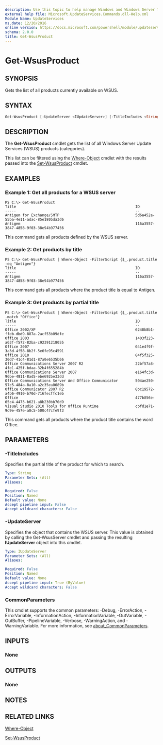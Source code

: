 ```yaml
---
description: Use this topic to help manage Windows and Windows Server technologies with Windows PowerShell.
external help file: Microsoft.UpdateServices.Commands.dll-Help.xml
Module Name: UpdateServices
ms.date: 12/20/2016
online version: https://docs.microsoft.com/powershell/module/updateservices/get-wsusproduct?view=windowsserver2022-ps&wt.mc_id=ps-gethelp
schema: 2.0.0
title: Get-WsusProduct
---
```


# Get-WsusProduct

## SYNOPSIS

Gets the list of all products currently available on WSUS.

## SYNTAX

```powershell
Get-WsusProduct [-UpdateServer <IUpdateServer>] [-TitleIncludes <String>] [<CommonParameters>]
```

## DESCRIPTION

The **Get-WsusProduct** cmdlet gets the list of all Windows Server Update Services (WSUS) products (categories).

This list can be filtered using the [Where-Object](https://go.microsoft.com/fwlink/?LinkID=113423) cmdlet with the results passed into the [Set-WsusProduct](./Set-WsusProduct.md) cmdlet.

## EXAMPLES

### Example 1: Get all products for a WSUS server

```text
PS C:\> Get-WsusProduct
Title                                                       ID
-----                                                       --
Antigen for Exchange/SMTP                                   5d6a452a-55ba-4e11-adac-85e180bda3d6
Antigen                                                     116a3557-3847-4858-9f03-38e94b977456
```

This command gets all products defined by the WSUS server.

### Example 2: Get products by title

```text
PS C:\> Get-WsusProduct | Where-Object -FilterScript {$_.product.title -eq "Antigen"}
Title                                                       ID
-----                                                       --
Antigen                                                     116a3557-3847-4858-9f03-38e94b977456
```

This command gets all products where the product title is equal to Antigen.

### Example 3: Get products by partial title

```text
PS C:\> Get-WsusProduct | Where-Object -FilterScript {$_.product.title -match "Office"}
Title                                                       ID
-----                                                       --
Office 2002/XP                                              6248b8b1-ffeb-dbd9-887a-2acf53b09dfe
Office 2003                                                 1403f223-a63f-f572-82ba-c92391218055
Office 2007                                                 041e4f9f-3a3d-4f58-8b2f-5e6fe95c4591
Office 2010                                                 84f5f325-30d7-41c4-81d1-87a0e6535b66
Office Communications Server 2007 R2                        22bf57a8-4fe1-425f-bdaa-32b4f655284b
Office Communications Server 2007                           e164fc3d-96be-4811-8ad5-ebe692be33dd
Office Communications Server And Office Communicator        504ae250-57c5-484a-8a10-a2c35ea0689b
Office Communicator 2007 R2                                 8bc19572-a4b6-4910-b70d-716fecffc1eb
Office                                                      477b856e-65c4-4473-b621-a8b230bb70d9
Visual Studio 2010 Tools for Office Runtime                 cbfd1e71-9d9e-457e-a8c5-500c47cfe9f3
```

This command gets all products where the product title contains the word Office.

## PARAMETERS

### -TitleIncludes

Specifies the partial title of the product for which to search.

```yaml
Type: String
Parameter Sets: (All)
Aliases:

Required: False
Position: Named
Default value: None
Accept pipeline input: False
Accept wildcard characters: False
```

### -UpdateServer

Specifies the object that contains the WSUS server. This value is obtained by calling the Get-WsusServer cmdlet and passing the resulting **IUpdateServer** object into this cmdlet.

```yaml
Type: IUpdateServer
Parameter Sets: (All)
Aliases:

Required: False
Position: Named
Default value: None
Accept pipeline input: True (ByValue)
Accept wildcard characters: False
```

### CommonParameters

This cmdlet supports the common parameters: -Debug, -ErrorAction, -ErrorVariable, -InformationAction, -InformationVariable, -OutVariable, -OutBuffer, -PipelineVariable, -Verbose, -WarningAction, and -WarningVariable. For more information, see [about_CommonParameters](https://go.microsoft.com/fwlink/?LinkID=113216).

## INPUTS

### None

## OUTPUTS

### None

## NOTES

## RELATED LINKS

[Where-Object](https://go.microsoft.com/fwlink/?LinkID=113423)

[Set-WsusProduct](./Set-WsusProduct.md)
